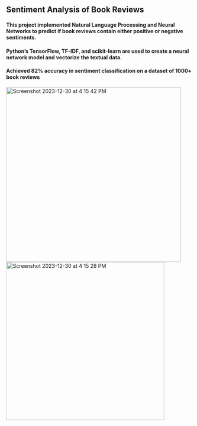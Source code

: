 ## Sentiment Analysis of Book Reviews 
#### This project implemented Natural Language Processing and Neural Networks to predict if book reviews contain either positive or negative sentiments. 
#### Python’s TensorFlow, TF-IDF, and scikit-learn are used to create a neural network model and vectorize the textual data. 
#### Achieved 82% accuracy in sentiment classification on a dataset of 1000+ book reviews

<img width="472" alt="Screenshot 2023-12-30 at 4 15 42 PM" src="https://github.com/Byeolah-Kwon/ML-Portfolio/assets/119546622/368fbade-38de-4f9b-94ea-3ab859275497">
<img width="427" alt="Screenshot 2023-12-30 at 4 15 28 PM" src="https://github.com/Byeolah-Kwon/ML-Portfolio/assets/119546622/7da1805d-0bbe-40d6-b2a8-05e08f68d469">
